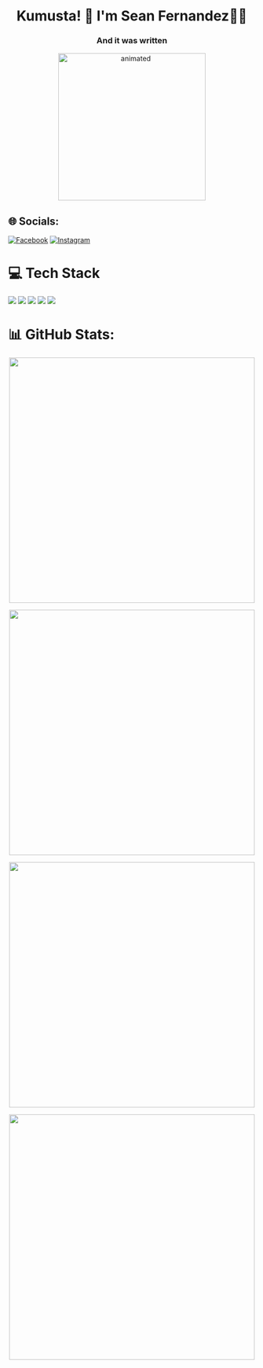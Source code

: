 <h1 align="center">Kumusta! 👋 I'm Sean Fernandez🤖👾</h1>
<h3 align="center">And it was written</h3>

<p align="center">
  <img src="https://github.com/user-attachments/assets/0e9c659d-40b6-4bab-8141-69d397f446c6" alt="animated" width="300px"/>
</p>

## 🌐 Socials:
[![Facebook](https://img.shields.io/badge/Facebook-%231877F2.svg?logo=Facebook&logoColor=white)](https://facebook.com/seanginamo) [![Instagram](https://img.shields.io/badge/Instagram-%23E4405F.svg?logo=Instagram&logoColor=white)](https://instagram.com/Seanizonfire) 

# 💻 Tech Stack

  <img src="https://skillicons.dev/icons?i=html,css,js,react,tailwind,bootstrap" />

  <img src="https://skillicons.dev/icons?i=php,java,vercel,nodejs" />

  <img src="https://skillicons.dev/icons?i=mysql" />

  <img src="https://skillicons.dev/icons?i=figma,ps" />

  <img src="https://skillicons.dev/icons?i=git,github" />

# 📊 GitHub Stats:
<p align="center">
      <img src="https://github-readme-stats.vercel.app/api?username=MegaMegu&theme=dark&hide_border=false&include_all_commits=false&count_private=false" width="500px">
</p>
<p align="center">
      <img src="https://nirzak-streak-stats.vercel.app/?user=MegaMegu&theme=dark&hide_border=false" width="500px"/>
<p>   
<p align="center">
<img src="https://github-readme-stats.vercel.app/api/top-langs/?username=MegaMegu&theme=dark&hide_border=false&layout=compact" width="500px"/>
</p>
<p align="center">
  <img src="https://github-contributor-stats.vercel.app/api?username=MegaMegu&limit=5&theme=dark&combine_all_yearly_contributions=true" width="500px"/>
</p>
